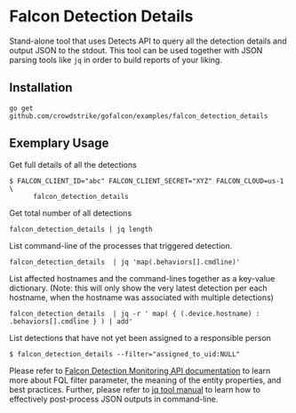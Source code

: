# Falcon Detection Details

Stand-alone tool that uses Detects API to query all the detection details and output JSON to the stdout. This tool can be used together with JSON parsing tools like `jq` in order to build reports of your liking.

## Installation

```
go get github.com/crowdstrike/gofalcon/examples/falcon_detection_details
```

## Exemplary Usage

Get full details of all the detections

```
$ FALCON_CLIENT_ID="abc" FALCON_CLIENT_SECRET="XYZ" FALCON_CLOUD=us-1 \
      falcon_detection_details
```

Get total number of all detections

```
falcon_detection_details | jq length
```

List command-line of the processes that triggered detection.
```
falcon_detection_details  | jq 'map(.behaviors[].cmdline)'
```

List affected hostnames and the command-lines together as a key-value dictionary. (Note: this will only show the very latest detection per each hostname, when the hostname was associated with multiple detections)
```
falcon_detection_details  | jq -r ' map( { (.device.hostname) : .behaviors[].cmdline } ) | add'
```

List detections that have not yet been assigned to a responsible person
```
$ falcon_detection_details --filter="assigned_to_uid:NULL"
```

Please refer to [Falcon Detection Monitoring API documentation](https://falcon.crowdstrike.com/documentation/86/detections-monitoring-apis) to learn more about FQL filter parameter, the meaning of the entity properties, and best practices.
Further, please refer to [jq tool manual](https://stedolan.github.io/jq/manual/) to learn how to effectively post-process JSON outputs in command-line.

